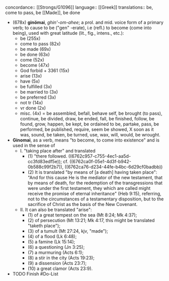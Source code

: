 concordance:: [[Strongs/G1096]] 
language:: [[Greek]] 
translations:: be, come to pass, be [[Made]], be done

- (678x) **ginömai**, *ghin'-om-ahee*; a prol. and mid. voice form of a primary verb; to cause to be ("gen" -erate), i.e (refl.) to become (come into being), used with great latitude (lit., fig., intens., etc.):
	- be (255x)
	- come to pass (82x)
	- be made (69x)
	- be done (63x)
	- come (52x)
	- become (47x)
	- God forbid + 3361 (15x)
	- arise (13x)
	- have (5x)
	- be fulfilled (3x)
	- be married to (3x)
	- be preferred (3x)
	- not tr (14x)
	- vr done (2x)
	- misc. (4x) = be assembled, befall, behave self, be brought (to pass), continue, be divided, draw, be ended, fall, be finished, follow, be found, grow, happen, be kept, be ordained to be, partake, pass, be performed, be published, require, seem be showed, X soon as it was, sound, be taken, be turned, use, wax, will, would, be wrought.
- **Ginomai**, as a verb, means "to become, to come into existence" and is used in the sense of
	- I. "taking place after" and translated
		- (1) "there followed. ((6762c957-c755-4ec1-aa5d-cc3fd83edf5e)); cf. ((6762ca0f-05e1-4d3f-b942-0b588c99f2b7)), ((6762ca76-d234-44fe-b4bc-6d29cf0badbb))
		- (2) It is translated "by means of [a death] having taken place": "And for this cause He is the mediator of the new testament, that by means of death, for the redemption of the transgressions that were under the first testament, they which are called might receive the promise of eternal inheritance" (Heb 9:15), referring, not to the circumstances of a testamentary disposition, but to the sacrifice of Christ as the basis of the New Covenant.
	- II. It can also be translated "arise":
		- (1) of a great tempest on the sea (Mt 8:24; Mk 4:37);
		- (2) of persecution (Mt 13:21; Mk 4:17, this might be translated "taketh place");
		- (3) of a tumult (Mt 27:24, kjv, "made");
		- (4) of a flood (Lk 6:48);
		- (5) a famine (Lk 15:14);
		- (6) a questioning (Jn 3:25);
		- (7) a murmuring (Acts 6:1);
		- (8) a stir in the city (Acts 19:23);
		- (9) a dissension (Acts 23:7);
		- (10) a great clamor (Acts 23:9).
- TODO Finish #Do-List
